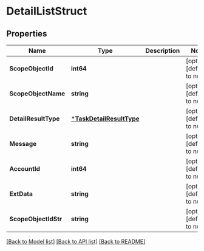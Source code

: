 # DetailListStruct

## Properties
Name | Type | Description | Notes
------------ | ------------- | ------------- | -------------
**ScopeObjectId** | **int64** |  | [optional] [default to null]
**ScopeObjectName** | **string** |  | [optional] [default to null]
**DetailResultType** | [***TaskDetailResultType**](TaskDetailResultType.md) |  | [optional] [default to null]
**Message** | **string** |  | [optional] [default to null]
**AccountId** | **int64** |  | [optional] [default to null]
**ExtData** | **string** |  | [optional] [default to null]
**ScopeObjectIdStr** | **string** |  | [optional] [default to null]

[[Back to Model list]](../README.md#documentation-for-models) [[Back to API list]](../README.md#documentation-for-api-endpoints) [[Back to README]](../README.md)


